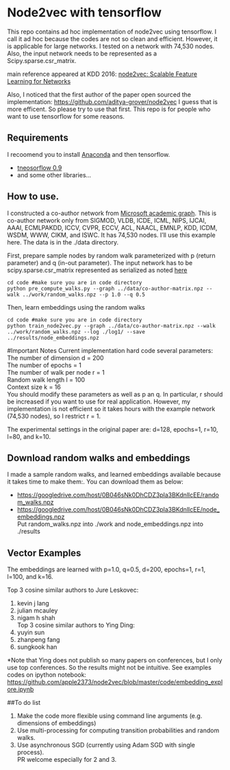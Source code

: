 # Node2vec with tensorflow
This repo contains ad hoc implementation of node2vec using tensorflow. I call it ad hoc because the codes are not so clean and efficient. However, it is applicable for large networks. I tested on a network with 74,530 nodes. Also, the input network needs to be represented as a Scipy.sparse.csr_matrix. 
  
main reference appeared at KDD 2016: [node2vec: Scalable Feature Learning for Networks](http://aditya-grover.github.io/files/publications/kdd16.pdf)
  
Also, I noticed that the first author of the paper open sourced the implementation: https://github.com/aditya-grover/node2vec
I guess that is more efficent. So please try to use that first. This repo is for people who want to use tensorflow for some reasons. 
  
## Requirements
I recoomend you to install [Anaconda](https://www.continuum.io/downloads) and then tensorflow.
- [tneosorflow 0.9](http://tensorflow.org)
- and some other libraries...

## How to use.
I constructed a co-author network from [Microsoft academic graph](https://www.microsoft.com/en-us/research/project/microsoft-academic-graph/). This is co-author network only from SIGMOD, VLDB, ICDE, ICML, NIPS, IJCAI, AAAI, ECMLPAKDD, ICCV, CVPR, ECCV, ACL, NAACL, EMNLP, KDD, ICDM, WSDM, WWW, CIKM, and  ISWC. It has 74,530 nodes.  I’ll use this example here. The data is in the ./data directory.

First, prepare sample nodes by random walk parameterized with p (return parameter) and q (in-out parameter). The input network has to be scipy.sparse.csr_matrix represented as serialized as noted [here](http://stackoverflow.com/questions/8955448/save-load-scipy-sparse-csr-matrix-in-portable-data-format) 
```
cd code #make sure you are in code directory
python pre_compute_walks.py --graph ../data/co-author-matrix.npz --walk ../work/random_walks.npz --p 1.0 --q 0.5
```
Then, learn embeddings using the random walks
```
cd code #make sure you are in code directory
python train_node2vec.py --graph ../data/co-author-matrix.npz --walk ../work/random_walks.npz --log ./log1/ --save ../results/node_embeddings.npz
```

#Important Notes
Current implementation hard code several parameters:  
The number of dimension d = 200  
The number of epochs = 1  
The number of walk per node r = 1  
Random walk length l = 100  
Context size k = 16  
You should modify these parameters as well as p an q. In particular, r should be increased if you want to use for real application. However, my implementation is not efficient so it takes hours with the example network (74,530 nodes), so I restrict r = 1.   
  
The experimental settings in the original paper are: d=128, epochs=1, r=10, l=80, and k=10.   

## Download random walks and embeddings
I made a sample random walks, and learned embeddings available because it takes time to make them:. You can download them as below:
 - https://googledrive.com/host/0B046sNk0DhCDZ3pla3BKdnllcEE/random_walks.npz
 - https://googledrive.com/host/0B046sNk0DhCDZ3pla3BKdnllcEE/node_embeddings.npz  
 Put random_walks.npz into ./work and node_embeddings.npz into ./results
 
## Vector Examples
The embeddings are learned with p=1.0, q=0.5, d=200, epochs=1, r=1, l=100, and k=16. 

Top 3 cosine similar authors to Jure Leskovec:  
1. kevin j lang  
2. julian mcauley  
3. nigam h shah  
Top 3 cosine similar authors to Ying Ding:  
1. yuyin sun  
2. zhanpeng fang  
3. sungkook han  

*Note that Ying does not publish so many papers on conferences, but I only use top conferences. So the results might not be intuitive. 
See examples codes on ipython notebook: https://github.com/apple2373/node2vec/blob/master/code/embedding_explore.ipynb

##To do list
1. Make the code more flexible using command line arguments (e.g. dimensions of embeddings)
2. Use multi-processing for computing transition probabilities and random walks. 
3. Use asynchronous SGD (currently using Adam SGD with single process).  
PR welcome especially for 2 and 3.  
